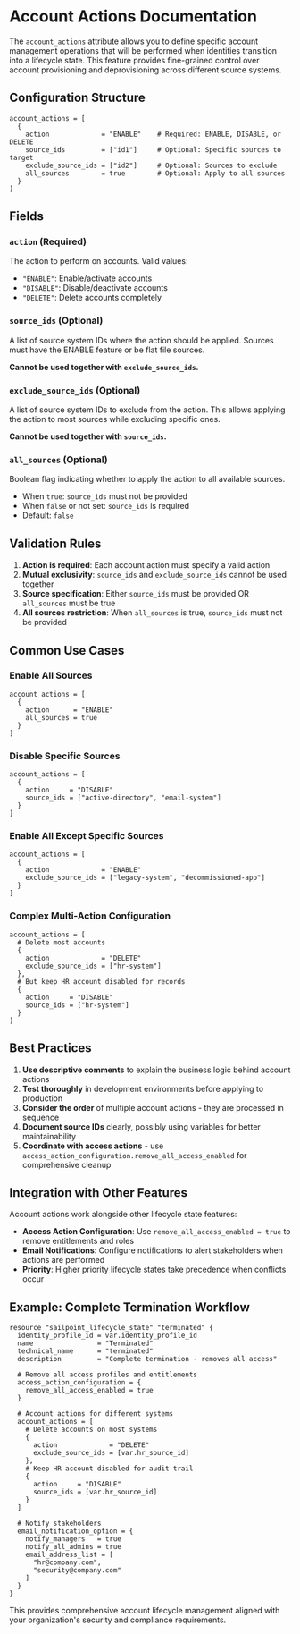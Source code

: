 # Account Actions Documentation

The `account_actions` attribute allows you to define specific account management operations that will be performed when identities transition into a lifecycle state. This feature provides fine-grained control over account provisioning and deprovisioning across different source systems.

## Configuration Structure

```hcl
account_actions = [
  {
    action             = "ENABLE"    # Required: ENABLE, DISABLE, or DELETE
    source_ids         = ["id1"]     # Optional: Specific sources to target
    exclude_source_ids = ["id2"]     # Optional: Sources to exclude
    all_sources        = true        # Optional: Apply to all sources
  }
]
```

## Fields

### `action` (Required)
The action to perform on accounts. Valid values:
- `"ENABLE"`: Enable/activate accounts
- `"DISABLE"`: Disable/deactivate accounts  
- `"DELETE"`: Delete accounts completely

### `source_ids` (Optional)
A list of source system IDs where the action should be applied. Sources must have the ENABLE feature or be flat file sources.

**Cannot be used together with `exclude_source_ids`.**

### `exclude_source_ids` (Optional) 
A list of source system IDs to exclude from the action. This allows applying the action to most sources while excluding specific ones.

**Cannot be used together with `source_ids`.**

### `all_sources` (Optional)
Boolean flag indicating whether to apply the action to all available sources.
- When `true`: `source_ids` must not be provided
- When `false` or not set: `source_ids` is required
- Default: `false`

## Validation Rules

1. **Action is required**: Each account action must specify a valid action
2. **Mutual exclusivity**: `source_ids` and `exclude_source_ids` cannot be used together
3. **Source specification**: Either `source_ids` must be provided OR `all_sources` must be true
4. **All sources restriction**: When `all_sources` is true, `source_ids` must not be provided

## Common Use Cases

### Enable All Sources
```hcl
account_actions = [
  {
    action      = "ENABLE"
    all_sources = true
  }
]
```

### Disable Specific Sources
```hcl
account_actions = [
  {
    action     = "DISABLE"
    source_ids = ["active-directory", "email-system"]
  }
]
```

### Enable All Except Specific Sources
```hcl
account_actions = [
  {
    action             = "ENABLE"
    exclude_source_ids = ["legacy-system", "decommissioned-app"]
  }
]
```

### Complex Multi-Action Configuration
```hcl
account_actions = [
  # Delete most accounts
  {
    action             = "DELETE"
    exclude_source_ids = ["hr-system"]
  },
  # But keep HR account disabled for records
  {
    action     = "DISABLE"
    source_ids = ["hr-system"]
  }
]
```

## Best Practices

1. **Use descriptive comments** to explain the business logic behind account actions
2. **Test thoroughly** in development environments before applying to production
3. **Consider the order** of multiple account actions - they are processed in sequence
4. **Document source IDs** clearly, possibly using variables for better maintainability
5. **Coordinate with access actions** - use `access_action_configuration.remove_all_access_enabled` for comprehensive cleanup

## Integration with Other Features

Account actions work alongside other lifecycle state features:

- **Access Action Configuration**: Use `remove_all_access_enabled = true` to remove entitlements and roles
- **Email Notifications**: Configure notifications to alert stakeholders when actions are performed
- **Priority**: Higher priority lifecycle states take precedence when conflicts occur

## Example: Complete Termination Workflow

```hcl
resource "sailpoint_lifecycle_state" "terminated" {
  identity_profile_id = var.identity_profile_id
  name                = "Terminated"
  technical_name      = "terminated"
  description         = "Complete termination - removes all access"
  
  # Remove all access profiles and entitlements
  access_action_configuration = {
    remove_all_access_enabled = true
  }
  
  # Account actions for different systems
  account_actions = [
    # Delete accounts on most systems
    {
      action             = "DELETE"
      exclude_source_ids = [var.hr_source_id]
    },
    # Keep HR account disabled for audit trail
    {
      action     = "DISABLE"
      source_ids = [var.hr_source_id]
    }
  ]
  
  # Notify stakeholders
  email_notification_option = {
    notify_managers   = true
    notify_all_admins = true
    email_address_list = [
      "hr@company.com",
      "security@company.com"
    ]
  }
}
```

This provides comprehensive account lifecycle management aligned with your organization's security and compliance requirements.